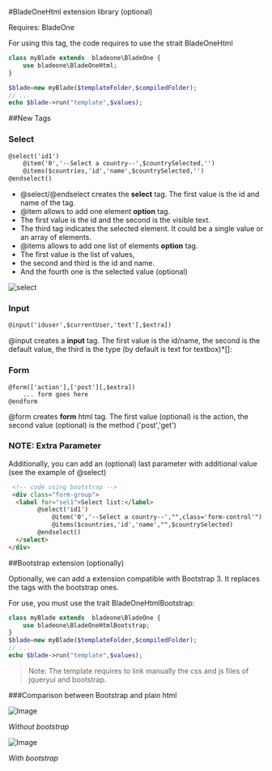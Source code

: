 #BladeOneHtml extension library (optional)

Requires: BladeOne

For using this tag, the code requires to use the strait BladeOneHtml
```php
class myBlade extends  bladeone\BladeOne {
    use bladeone\BladeOneHtml;
}

$blade=new myBlade($templateFolder,$compiledFolder);
// ...
echo $blade->run("template",$values);
```

##New Tags

### Select

```html
@select('id1')
    @item('0','--Select a country--',$countrySelected,'')
    @items($countries,'id','name',$countrySelected,'')
@endselect()
```

- @select/@endselect creates the **select** tag. The first value is the id and name of the tag.
- @item allows to add one element **option** tag. 
-   The first value is the id and the second is the visible text. 
-   The third tag indicates the selected element. It could be a single value or an array of elements.
- @items allows to add one list of elements **option** tag. 
-   The first value is the list of values, 
-   the second and third is the id and name. 
-   And the fourth one is the selected value (optional)
    
![select](http://i.imgur.com/yaMavQB.jpg?1)

### Input

```html
@input('iduser',$currentUser,'text'[,$extra])
```

@input creates a **input** tag. The first value is the id/name, the second is the default value, the third is the type (by default is text for textbox)*[]: 

### Form
```form
@form(['action'],['post'][,$extra])
    ... form goes here
@endform
```
@form creates **form** html tag. The first value (optional) is the action, the second value (optional) is the method ('post','get')

### NOTE: Extra Parameter
 
Additionally, you can add an (optional) last parameter with additional value (see the example of @select)

```html
 <!-- code using bootstrap -->
 <div class="form-group">
  <label for="sel1">Select list:</label>
        @select('id1')
            @item('0','--Select a country--',"",class='form-control'")
            @items($countries,'id','name',"",$countrySelected)
        @endselect()
  </select>
</div>
```

##Bootstrap extension (optionally)

Optionally, we can add a extension compatible with Bootstrap 3.  It replaces the tags with the bootstrap ones.

For use, you must use the trait BladeOneHtmlBootstrap:
```php
class myBlade extends  bladeone\BladeOne {
    use bladeone\BladeOneHtmlBootstrap;
}
$blade=new myBlade($templateFolder,$compiledFolder);
// ...
echo $blade->run("template",$values);
```

> Note: The template requires to link manually the css and js files of jqueryui and bootstrap.

###Comparison between Bootstrap and plain html

![Image](http://i.imgur.com/svJxAEg.jpg)

_Without bootstrap_

![Image](http://i.imgur.com/DOjUeOv.jpg)

_With bootstrap_
